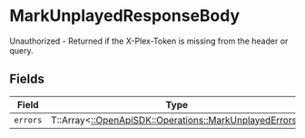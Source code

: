 # MarkUnplayedResponseBody

Unauthorized - Returned if the X-Plex-Token is missing from the header or query.


## Fields

| Field                                                                                                   | Type                                                                                                    | Required                                                                                                | Description                                                                                             |
| ------------------------------------------------------------------------------------------------------- | ------------------------------------------------------------------------------------------------------- | ------------------------------------------------------------------------------------------------------- | ------------------------------------------------------------------------------------------------------- |
| `errors`                                                                                                | T::Array<[::OpenApiSDK::Operations::MarkUnplayedErrors](../../models/operations/markunplayederrors.md)> | :heavy_minus_sign:                                                                                      | N/A                                                                                                     |